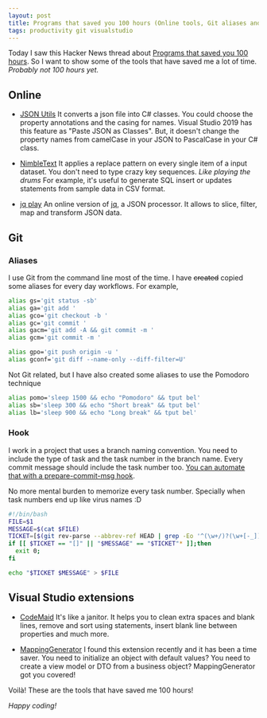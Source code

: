 ```yaml
---
layout: post
title: Programs that saved you 100 hours (Online tools, Git aliases and Visual Studio extensions)
tags: productivity git visualstudio
---
```


Today I saw this Hacker News thread about [Programs that saved you 100 hours](https://news.ycombinator.com/item?id=22849208). So I want to show some of the tools that have saved me a lot of time. _Probably not 100 hours yet._

## Online

* [JSON Utils](https://jsonutils.com/) It converts a json file into C# classes. You could choose the property annotations and the casing for names. Visual Studio 2019 has this feature as "Paste JSON as Classes". But, it doesn't change the property names from camelCase in your JSON to PascalCase in your C# class.

* [NimbleText](https://nimbletext.com/Live) It applies a replace pattern on every single item of a input dataset. You don't need to type crazy key sequences. _Like playing the drums_ For example, it's useful to generate SQL insert or updates statements from sample data in CSV format.

* [jq play](https://jqplay.org/) An online version of [jq](https://stedolan.github.io/jq/), a JSON processor. It allows to slice, filter, map and transform JSON data.

## Git

### Aliases

I use Git from the command line most of the time. I have <del>created</del> copied some aliases for every day workflows. For example,

```bash
alias gs='git status -sb' 
alias ga='git add ' 
alias gco='git checkout -b ' 
alias gc='git commit ' 
alias gacm='git add -A && git commit -m ' 
alias gcm='git commit -m ' 

alias gpo='git push origin -u ' 
alias gconf='git diff --name-only --diff-filter=U'
```

Not Git related, but I have also created some aliases to use the Pomodoro technique

```bash
alias pomo='sleep 1500 && echo "Pomodoro" && tput bel' 
alias sb='sleep 300 && echo "Short break" && tput bel' 
alias lb='sleep 900 && echo "Long break" && tput bel'
```

### Hook

I work in a project that uses a branch naming convention. You need to include the type of task and the task number in the branch name. Every commit message should include the task number too. [You can automate that with a prepare-commit-msg hook](https://medium.com/better-programming/how-to-automatically-add-the-ticket-number-in-git-commit-message-bda5426ded05).

No more mental burden to memorize every task number. Specially when task numbers end up like virus names :D

```bash
#!/bin/bash
FILE=$1
MESSAGE=$(cat $FILE)
TICKET=[$(git rev-parse --abbrev-ref HEAD | grep -Eo '^(\w+/)?(\w+[-_])?[0-9]+' | grep -Eo '(\w+[-])?[0-9]+' | tr "[:lower:]" "[:upper:]")]
if [[ $TICKET == "[]" || "$MESSAGE" == "$TICKET"* ]];then
  exit 0;
fi

echo "$TICKET $MESSAGE" > $FILE
```

## Visual Studio extensions

* [CodeMaid](https://marketplace.visualstudio.com/items?itemName=SteveCadwallader.CodeMaid) It's like a janitor. It helps you to clean extra spaces and blank lines, remove and sort using statements, insert blank line between properties and much more.

* [MappingGenerator](https://marketplace.visualstudio.com/items?itemName=54748ff9-45fc-43c2-8ec5-cf7912bc3b84.mappinggenerator) I found this extension recently and it has been a time saver. You need to initialize an object with default values? You need to create a view model or DTO from a business object? MappingGenerator got you covered!

Voilà! These are the tools that have saved me 100 hours!

_Happy coding!_
